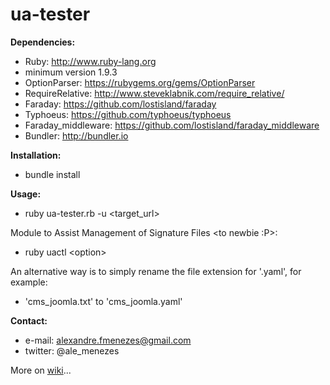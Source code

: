 # ua-tester

<b>Dependencies:</b>
 - Ruby: http://www.ruby-lang.org
  - minimum version 1.9.3
 - OptionParser: https://rubygems.org/gems/OptionParser
 - RequireRelative: http://www.steveklabnik.com/require_relative/
 - Faraday: https://github.com/lostisland/faraday
 - Typhoeus: https://github.com/typhoeus/typhoeus
 - Faraday_middleware: https://github.com/lostisland/faraday_middleware
 - Bundler: http://bundler.io

<b>Installation:</b>
- bundle install

<b>Usage:</b>
- ruby ua-tester.rb -u \<target_url\>

Module to Assist Management of Signature Files \<to newbie :P\>:
- ruby uactl \<option\>

An alternative way is to simply rename the file extension for '.yaml', for example:
 - 'cms_joomla.txt' to 'cms_joomla.yaml'

<b>Contact:</b>
 - e-mail: alexandre.fmenezes@gmail.com
 - twitter: @ale_menezes

More on <a href="https://github.com/amenezes/ua-tester/wiki">wiki</a>...
